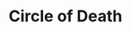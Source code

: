 ---
title: "Circle of Death"
permalink: /spells/circle-of-death/
tags:
  - Spell
  - 6th Level
  - Necromancy
  - Damage
  - Necrotic
available_for:
  - Sorcerer
  - Warlock
  - Wizard
level: "6th Level"
school: "Necromancy"
range: "150 ft"
area: "60 ft"
shape: "Sphere"
comp:
  - V
  - S
  - M
material: "the powder of a crushed black pearl worth at least 500 gp."
attack: "CON Save"
effect: "Necrotic"
description: |
  A sphere of negative energy ripples out in a 60-foot radius sphere from a point within range. Each creature in that area must make a constitution saving throw. A target takes 8d6 necrotic damage on a failed save, or half as much damage on a successful one.

  **At higher levels.** When you cast this spell using a spell slot of 7th level or higher, the damage increases by 2d6 for each slot level above 6th.
excerpt: "A sphere of negative energy ripples out in a 60-foot radius sphere from a point within range."
source: "Basic Rules"
---